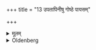 +++
title = "13 उपतापिनीषु गोष्ठे पायसम्"

+++

<details><summary>मूलम्</summary>

उपतापिनीषु गोष्ठे पायसं जुहुयात् १३
</details>

<details><summary>Oldenberg</summary>

13. When (his cows) are sick, let him sacrifice milk-rice in the cow-stable.
</details>
